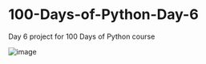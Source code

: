 # 100-Days-of-Python-Day-6
Day 6 project for 100 Days of Python course

![image](https://github.com/tubajack/100-Days-of-Python-Day-6/assets/29268893/a5e0a723-1355-485e-b95d-3c49c0a023bb)
